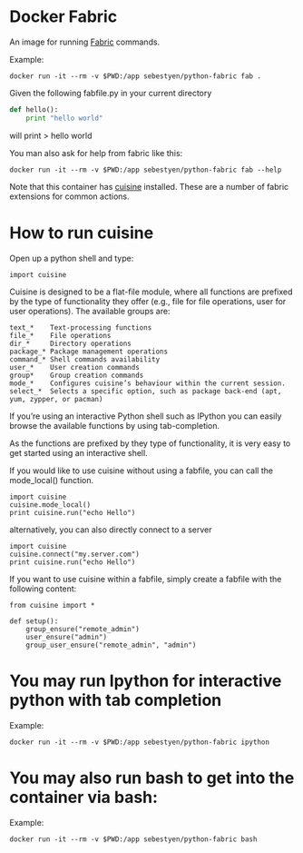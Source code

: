 Docker Fabric
===

An image for running [Fabric](http://www.fabfile.org/) commands.

Example:

```docker run -it --rm -v $PWD:/app sebestyen/python-fabric fab .```

Given the following fabfile.py in your current directory
```python
def hello():
    print "hello world"
```
will print > hello world

You man also ask for help from fabric like this:

```docker run -it --rm -v $PWD:/app sebestyen/python-fabric fab --help```


Note that this container has [cuisine](https://pypi.python.org/pypi/cuisine) installed.  These are a number of fabric extensions for common
actions. 

How to run cuisine
=====

Open up a python shell and type:

```import cuisine```

Cuisine is designed to be a flat-file module, where all functions are prefixed by the type of functionality they offer (e.g., file for file operations, user for user operations). The available groups are:

```
text_*    Text-processing functions
file_*    File operations
dir_*     Directory operations
package_* Package management operations
command_* Shell commands availability
user_*    User creation commands
group*    Group creation commands
mode_*    Configures cuisine’s behaviour within the current session.
select_*  Selects a specific option, such as package back-end (apt, yum, zypper, or pacman)
```

If you’re using an interactive Python shell such as IPython you can easily browse the available functions by using tab-completion.

As the functions are prefixed by they type of functionality, it is very easy to get started using an interactive shell.

If you would like to use cuisine without using a fabfile, you can call the mode_local() function.

```
import cuisine
cuisine.mode_local()
print cuisine.run("echo Hello")
```

alternatively, you can also directly connect to a server

```
import cuisine
cuisine.connect("my.server.com")
print cuisine.run("echo Hello")
```

If you want to use cuisine within a fabfile, simply create a fabfile with the following content:

```
from cuisine import *

def setup():
    group_ensure("remote_admin")
    user_ensure("admin")
    group_user_ensure("remote_admin", "admin")
```

You may run Ipython for interactive python with tab completion
====

Example:

```docker run -it --rm -v $PWD:/app sebestyen/python-fabric ipython```

You may also run bash to get into the container via bash:
====

Example:

```docker run -it --rm -v $PWD:/app sebestyen/python-fabric bash```
